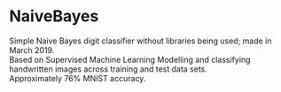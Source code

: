 # NaiveBayes
Simple Naive Bayes digit classifier without libraries being used; made in March 2019.  \
Based on Supervised Machine Learning Modelling and classifying handwritten images across training and test data sets. \
Approximately 76% MNIST accuracy. 



